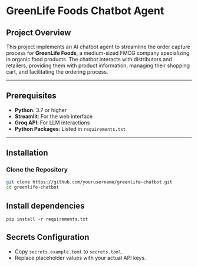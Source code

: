 # GreenLife Foods Chatbot Agent

## Project Overview
This project implements an AI chatbot agent to streamline the order capture process for **GreenLife Foods**, a medium-sized FMCG company specializing in organic food products. The chatbot interacts with distributors and retailers, providing them with product information, managing their shopping cart, and facilitating the ordering process.

---

## Prerequisites
- **Python**: 3.7 or higher
- **Streamlit**: For the web interface
- **Groq API**: For LLM interactions
- **Python Packages**: Listed in `requirements.txt`

---

## Installation

### Clone the Repository
```bash
git clone https://github.com/yourusername/greenlife-chatbot.git
cd greenlife-chatbot
```

## Install dependencies
```
pip install -r requirements.txt
```
## Secrets Configuration

- Copy `secrets.example.toml` to `secrets.toml`.
- Replace placeholder values with your actual API keys.
